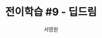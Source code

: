 ---
layout: post
title:        "전이학습 #9 - 딥드림"
author:       "서영원"
published : false
comments: true
categories: [transferlearning]
tags: [deep learning, 딥러닝, transfer learning, 전이학습]
---